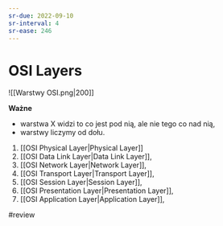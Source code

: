 ```yaml
---
sr-due: 2022-09-10
sr-interval: 4
sr-ease: 246
---
```


# OSI Layers

![[Warstwy OSI.png|200]]

**Ważne**
- warstwa X widzi to co jest pod nią, ale nie tego co nad nią,
- warstwy liczymy od dołu.

1. [[OSI Physical Layer|Physical Layer]]
2. [[OSI Data Link Layer|Data Link Layer]],
3. [[OSI Network Layer|Network Layer]],
4. [[OSI Transport Layer|Transport Layer]],
5. [[OSI Session Layer|Session Layer]],
6. [[OSI Presentation Layer|Presentation Layer]],
7. [[OSI Application Layer|Application Layer]],

#review
